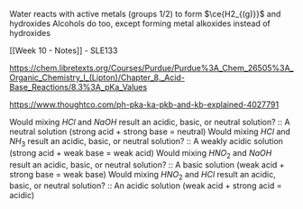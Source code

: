 Water reacts with active metals (groups 1/2) to form $\ce{H2_{(g)}}$ and hydroxides
	Alcohols do too, except forming metal alkoxides instead of hydroxides

[[Week 10 - Notes]] - SLE133

https://chem.libretexts.org/Courses/Purdue/Purdue%3A_Chem_26505%3A_Organic_Chemistry_I_(Lipton)/Chapter_8._Acid-Base_Reactions/8.3%3A_pKa_Values


https://www.thoughtco.com/ph-pka-ka-pkb-and-kb-explained-4027791





Would mixing $HCl$ and $NaOH$ result an acidic, basic, or neutral solution? :: A neutral solution (strong acid + strong base = neutral)
Would mixing $HCl$ and $NH_{3}$ result an acidic, basic, or neutral solution? :: A weakly acidic solution (strong acid + weak base = weak acid)
Would mixing $HNO_{2}$ and $NaOH$ result an acidic, basic, or neutral solution? :: A basic solution (weak acid + strong base = weak base)
Would mixing $HNO_{2}$ and $HCl$ result an acidic, basic, or neutral solution? :: An acidic solution (weak acid + strong acid = acidic)